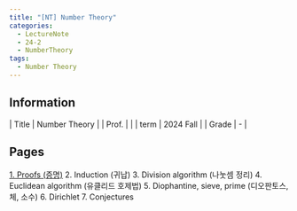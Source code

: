 ```yaml
---
title: "[NT] Number Theory"
categories:
  - LectureNote
  - 24-2
  - NumberTheory
tags:
  - Number Theory
---
```


## Information

| Title | Number Theory |
| Prof. |  |
| term  | 2024 Fall |
| Grade | - |

## Pages
[1. Proofs (증명)](./1)
2. Induction (귀납)
3. Division algorithm (나눗셈 정리)
4. Euclidean algorithm (유클리드 호제법)
5. Diophantine, sieve, prime (디오판토스, 체, 소수)
6. Dirichlet
7. Conjectures